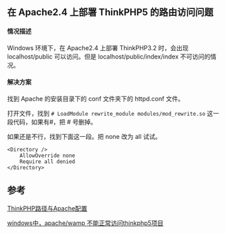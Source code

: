 ## 在 Apache2.4 上部署 ThinkPHP5 的路由访问问题

#### 情况描述

Windows 环境下，在 Apache2.4 上部署 ThinkPHP3.2 时，会出现 localhost/public 可以访问。但是 localhost/public/index/index 不可访问的情况。

#### 解决方案

找到 Apache 的安装目录下的 conf 文件夹下的 httpd.conf 文件。

打开文件，找到 `# LoadModule rewrite_module modules/mod_rewrite.so` 这一段代码，如果有#，把 # 号删掉。

如果还是不行，找到下面这一段。把 none 改为 all 试试。

```
<Directory />
    AllowOverride none
    Require all denied
</Directory>
```

## 参考

[ThinkPHP路径与Apache配置](https://blog.csdn.net/littlebo01/article/details/8837230)

[windows中，apache/wamp 不能正常访问thinkphp5项目](https://blog.csdn.net/festone000/article/details/80409247)